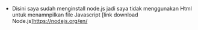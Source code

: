 * Disini saya sudah menginstall node.js jadi saya tidak menggunakan Html untuk menamnpilkan file Javascript
[link download Node.js]https://nodejs.org/en/